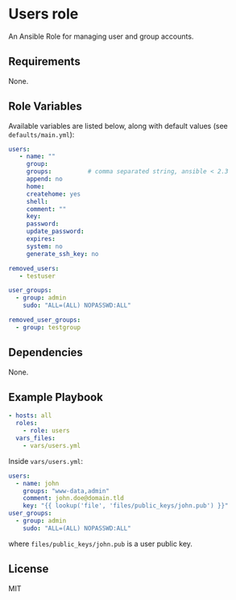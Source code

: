 Users role
=========

An Ansible Role for managing user and group accounts.

Requirements
------------

None.

Role Variables
--------------

Available variables are listed below, along with default values (see `defaults/main.yml`):

```yaml
users:
   - name: ""
     group:
     groups:          # comma separated string, ansible < 2.3
     append: no
     home:
     createhome: yes
     shell:
     comment: ""
     key:
     password:
     update_password:
     expires:
     system: no
     generate_ssh_key: no

removed_users:
   - testuser

user_groups:
  - group: admin
    sudo: "ALL=(ALL) NOPASSWD:ALL"

removed_user_groups:
  - group: testgroup
```

Dependencies
------------

None.

Example Playbook
----------------

```yaml
- hosts: all
  roles:
    - role: users
  vars_files:
    - vars/users.yml
```

Inside `vars/users.yml`:

```yaml
users:
  - name: john
    groups: "www-data,admin"
    comment: john.doe@domain.tld
    key: "{{ lookup('file', 'files/public_keys/john.pub') }}"
user_groups:
  - group: admin
    sudo: "ALL=(ALL) NOPASSWD:ALL"
```

where `files/public_keys/john.pub` is a user public key.

License
-------

MIT

